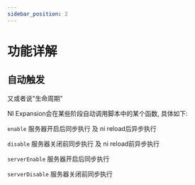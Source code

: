```yaml
---
sidebar_position: 2
---
```


# 功能详解

## 自动触发

又或者说"生命周期"

NI Expansion会在某些阶段自动调用脚本中的某个函数, 具体如下:

`enable` 服务器开启后同步执行 及 ni reload后异步执行

`disable` 服务器关闭前同步执行 及 ni reload前异步执行

`serverEnable` 服务器开启后同步执行

`serverDisable` 服务器关闭前同步执行